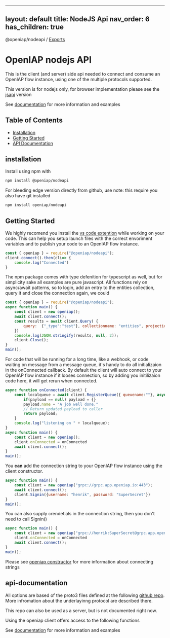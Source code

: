 
---
layout: default
title: NodeJS Api
nav_order: 6
has_children: true
---
@openiap/nodeapi / [Exports](modules.md)

# OpenIAP nodejs API

This is the client (and server) side api needed to connect and consume an OpenIAP flow instance, using one of the multiple protocols supported.

This version is for nodejs only, for browser implementation please see the [jsapi](https://github.com/openiap/jsapi) version

See [documentation](https://openiap.github.io/nodeapi/) for more information and examples

## Table of Contents

- [Installation](#installation)
- [Getting Started](#getting-started)
- [API Documentation](#api-documentation)

## installation
Install using npm with
```bash
npm install @openiap/nodeapi
```
For bleeding edge version directly from github, use
note: this require you also have git installed
```bash
npm install openiap/nodeapi
```

## Getting Started
We highly recomend you install the [vs code extention](https://marketplace.visualstudio.com/items?itemName=openiap.openiap-assistant) while working on your code. This can help you setup launch files with the correct envoriment variables and to publish your code to an OpenIAP flow instance.

```javascript
const { openiap } = require("@openiap/nodeapi");
client.connect().then(cli=> {
    console.log("Connected")
}

```
The npm package comes with type defenition for typescript as well, but for simplicity sake all examples are pure javascript. All functions rely on async/await patterns, so to login, add an entry to the entities collection, query it and close the connection again, we could
```javascript
const { openiap } = require("@openiap/nodeapi");
async function main() {
    const client = new openiap();
    await client.connect();
    const results = await client.Query( {
        query:  {"_type":"test"}, collectionname: "entities", projection: {"name": 1}
    })
    console.log(JSON.stringify(results, null, 2));
    client.Close();
}
main();
```

For code that will be running for a long time, like a webhook, or code waiting on message from a message queue, it's handy to do all initializaion in the onConnected callback. By default the client will auto connect to your OpenIAP flow instance if it looses connection, so by adding you initilizaion code here, it will get rerun when connected.

```javascript
async function onConnected(client) {
    const localqueue = await client.RegisterQueue({ queuename:""}, async (msg, payload, user, jwt)=> {
        if(payload == null) payload = {}
        payload.name = "A job well done."
        // Return updated payload to caller
        return payload;
    }
    console.log("listening on " + localqueue);
}
async function main() {
    const client = new openiap();
    client.onConnected = onConnected
    await client.connect();
}
main();
```

You **can** add the connection string to your OpenIAP flow instance using the client constructor.
```javascript
async function main() {
    const client = new openiap("grpc://grpc.app.openiap.io:443");
    await client.connect();
    client.Signin({username: "henrik", password: "SuperSecret"})
}
main();
```

You can also supply crendetials in the connection string, then you don't need to call Signin()
```javascript
async function main() {
    const client = new openiap("grpc://henrik:SuperSecret@grpc.app.openiap.io:443");
    client.onConnected = onConnected
    await client.connect();
}
main();
```

Please see [openiap constructor](https://openiap.github.io/nodeapi/classes/openiap.html#constructor) for more information about connecting strings

## api-documentation

All options are based of the proto3 files defined at the following [github repo](https://github.com/openiap/proto). More infromation about the underlayinng protocol are described there.

This repo can also be used as a server, but is not documented right now.

Using the openiap client offers access to the following functions

See [documentation](https://openiap.github.io/nodeapi/) for more information and examples

